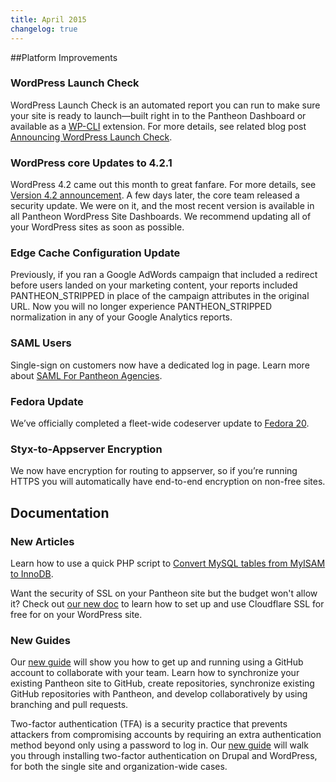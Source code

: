 ```yaml
---
title: April 2015
changelog: true
---
```


##Platform Improvements


### WordPress Launch Check
WordPress Launch Check is an automated report you can run to make sure your site is ready to launch—built right in to the Pantheon Dashboard or available as a [WP-CLI](https://github.com/pantheon-systems/wp_launch_check) extension. For more details, see related blog post [Announcing WordPress Launch Check](https://pantheon.io/blog/announcing-wordpress-launch-check).

### WordPress core Updates to 4.2.1
WordPress 4.2 came out this month to great fanfare. For more details, see [Version 4.2 announcement](https://codex.wordpress.org/Version_4.2). A few days later, the core team released a security update. We were on it, and the most recent version is available in all Pantheon WordPress Site Dashboards. We recommend updating all of your WordPress sites as soon as possible.

### Edge Cache Configuration Update
Previously, if you ran a Google AdWords campaign that included a redirect before users landed on your marketing content, your reports included PANTHEON_STRIPPED
in place of the campaign attributes in the original URL.  Now you will no longer experience PANTHEON_STRIPPED normalization in any of your Google Analytics reports.

### SAML Users
Single-sign on customers now have a dedicated log in page. Learn more about [SAML For Pantheon Agencies](/docs/sso).

### Fedora Update
We’ve officially completed a fleet-wide codeserver update to [Fedora 20](https://docs.fedoraproject.org/en-US/Fedora/20/html/Release_Notes/).

### Styx-to-Appserver Encryption
We now have encryption for routing to appserver, so if you’re running HTTPS you will automatically have end-to-end encryption on non-free sites.



## Documentation
### New Articles
Learn how to use a quick PHP script to [Convert MySQL tables from MyISAM to InnoDB](/docs/myisam-to-innodb/).

Want the security of SSL on your Pantheon site but the budget won't allow it? Check out [our new doc](/docs/guides/cloudflare-enable-https/) to learn how to set up and use Cloudflare SSL for free for on your WordPress site.

### New Guides
Our [new guide](/docs/guides/collaborative-development/) will show you how to get up and running using a GitHub account to collaborate with your team. Learn how to synchronize your existing Pantheon site to GitHub, create repositories, synchronize existing GitHub repositories with Pantheon, and develop collaboratively by using branching and pull requests.

Two-factor authentication (TFA) is a security practice that prevents attackers from compromising accounts by requiring an extra authentication method beyond only using a password to log in.  Our [new guide](/docs/guides/two-factor-authentication/) will walk you through installing two-factor authentication on Drupal and WordPress, for both the single site and organization-wide cases.
